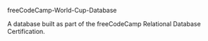freeCodeCamp-World-Cup-Database

A database built as part of the freeCodeCamp Relational Database Certification.

